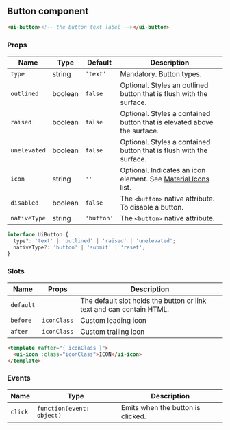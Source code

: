 ## Button component

```html
<ui-button><!-- the button text label --></ui-button>
```

### Props

| Name         | Type    | Default    | Description                                                             |
| ------------ | ------- | ---------- | ----------------------------------------------------------------------- |
| `type`       | string  | `'text'`   | Mandatory. Button types.                                                |
| `outlined`   | boolean | `false`    | Optional. Styles an outlined button that is flush with the surface.     |
| `raised`     | boolean | `false`    | Optional. Styles a contained button that is elevated above the surface. |
| `unelevated` | boolean | `false`    | Optional. Styles a contained button that is flush with the surface.     |
| `icon`       | string  | `''`       | Optional. Indicates an icon element. See [Material Icons](/icons) list. |
| `disabled`   | boolean | `false`    | The `<button>` native attribute. To disable a button.                   |
| `nativeType` | string  | `'button'` | The `<button>` native attribute.                                        |

```ts
interface UiButton {
  type?: 'text' | 'outlined' | 'raised' | 'unelevated';
  nativeType?: 'button' | 'submit' | 'reset';
}
```

### Slots

| Name      | Props       | Description                                                          |
| --------- | ----------- | -------------------------------------------------------------------- |
| `default` |             | The default slot holds the button or link text and can contain HTML. |
| `before`  | `iconClass` | Custom leading icon                                                  |
| `after`   | `iconClass` | Custom trailing icon                                                 |

```html
<template #after="{ iconClass }">
  <ui-icon :class="iconClass">ICON</ui-icon>
</template>
```

### Events

| Name    | Type                      | Description                       |
| ------- | ------------------------- | --------------------------------- |
| `click` | `function(event: object)` | Emits when the button is clicked. |
